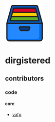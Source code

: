 ![logo](https://raw.githubusercontent.com/yafp/dirgistered/master/.github/images/logo/128x128.png)

# dirgistered

## contributors

### code
#### core
* [yafp](https://github.com/yafp/)
